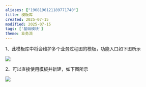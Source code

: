 ```yaml
---
aliases: ["1968196121189771740"]
title: 模板库
created: 2025-07-15
modified: 2025-07-15
tags: ['基础模块']
theme: 业务流
---
```


1、此模板库中将会维护多个业务过程图的模板，功能入口如下图所示

![](391b0c262e7b3cd61b0ec77d4becc16b.jpg)

2、可以直接使用模板并新建，如下图所示

![](cae2897ee078f0374d7b080d778205e3.jpg)